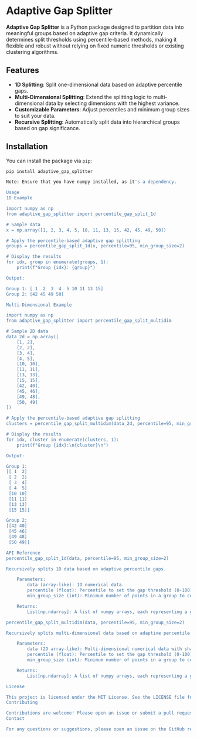 # Adaptive Gap Splitter

**Adaptive Gap Splitter** is a Python package designed to partition data into meaningful groups based on adaptive gap criteria. It dynamically determines split thresholds using percentile-based methods, making it flexible and robust without relying on fixed numeric thresholds or existing clustering algorithms.

## Features

- **1D Splitting**: Split one-dimensional data based on adaptive percentile gaps.
- **Multi-Dimensional Splitting**: Extend the splitting logic to multi-dimensional data by selecting dimensions with the highest variance.
- **Customizable Parameters**: Adjust percentiles and minimum group sizes to suit your data.
- **Recursive Splitting**: Automatically split data into hierarchical groups based on gap significance.

## Installation

You can install the package via `pip`:

```bash
pip install adaptive_gap_splitter

Note: Ensure that you have numpy installed, as it's a dependency.

Usage
1D Example

import numpy as np
from adaptive_gap_splitter import percentile_gap_split_1d

# Sample data
x = np.array([1, 2, 3, 4, 5, 10, 11, 13, 15, 42, 45, 49, 50])

# Apply the percentile-based adaptive gap splitting
groups = percentile_gap_split_1d(x, percentile=95, min_group_size=2)

# Display the results
for idx, group in enumerate(groups, 1):
    print(f"Group {idx}: {group}")

Output:

Group 1: [ 1  2  3  4  5 10 11 13 15]
Group 2: [42 45 49 50]

Multi-Dimensional Example

import numpy as np
from adaptive_gap_splitter import percentile_gap_split_multidim

# Sample 2D data
data_2d = np.array([
    [1, 2],
    [2, 2],
    [3, 4],
    [4, 5],
    [10, 10],
    [11, 11],
    [13, 13],
    [15, 15],
    [42, 40],
    [45, 46],
    [49, 48],
    [50, 49]
])

# Apply the percentile-based adaptive gap splitting
clusters = percentile_gap_split_multidim(data_2d, percentile=95, min_group_size=2)

# Display the results
for idx, cluster in enumerate(clusters, 1):
    print(f"Group {idx}:\n{cluster}\n")

Output:

Group 1:
[[ 1  2]
 [ 2  2]
 [ 3  4]
 [ 4  5]
 [10 10]
 [11 11]
 [13 13]
 [15 15]]

Group 2:
[[42 40]
 [45 46]
 [49 48]
 [50 49]]

API Reference
percentile_gap_split_1d(data, percentile=95, min_group_size=2)

Recursively splits 1D data based on adaptive percentile gaps.

    Parameters:
        data (array-like): 1D numerical data.
        percentile (float): Percentile to set the gap threshold (0-100).
        min_group_size (int): Minimum number of points in a group to consider splitting.

    Returns:
        List[np.ndarray]: A list of numpy arrays, each representing a group.

percentile_gap_split_multidim(data, percentile=95, min_group_size=2)

Recursively splits multi-dimensional data based on adaptive percentile gaps in the dimension with the highest variance.

    Parameters:
        data (2D array-like): Multi-dimensional numerical data with shape (n_samples, n_features).
        percentile (float): Percentile to set the gap threshold (0-100).
        min_group_size (int): Minimum number of points in a group to consider splitting.

    Returns:
        List[np.ndarray]: A list of numpy arrays, each representing a group.

License

This project is licensed under the MIT License. See the LICENSE file for details.
Contributing

Contributions are welcome! Please open an issue or submit a pull request for any improvements or bug fixes.
Contact

For any questions or suggestions, please open an issue on the GitHub repository.